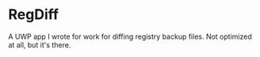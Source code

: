 # RegDiff

A UWP app I wrote for work for diffing registry backup files. Not optimized at all, but it's there.
